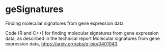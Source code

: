 # geSignatures
Finding molecular signatures from gene expression data

Code (R and C++) for finding molecular signatures from gene expression data, as described in the technical report Molecular signatures from gene expression data, https://arxiv.org/abs/q-bio/0401043.
